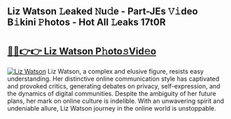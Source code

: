 ## Liz Watson 𝙻eaked 𝙽u𝚍e - Part-JEs 𝚅𝚒deo B𝚒kini 𝙿hotos - Hot All 𝙻eaks 17t0R

# <h2><a href="http://ld3mdv.urlbe.top/?page=Liz+Watson">🔗🔗👉👉 Liz Watson P𝚑oto𝚜Vid𝚎o</a></h2>

[![Liz Watson](https://i.imgur.com/eBuTRDB.gif)](http://ld3mdv.urlbe.top/?page=Liz+Watson)
Liz Watson, a complex and elusive figure, resists easy understanding. Her distinctive online communication style has captivated and provoked critics, generating debates on privacy, self-expression, and the dynamics of digital communities. Despite the ambiguity of her future plans, her mark on online culture is indelible. With an unwavering spirit and undeniable allure, Liz Watson journey in the online world is unstoppable.
